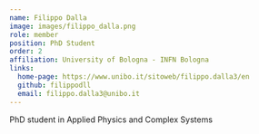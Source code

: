 ```yaml
---
name: Filippo Dalla
image: images/filippo_dalla.png
role: member
position: PhD Student
order: 2
affiliation: University of Bologna - INFN Bologna
links:
  home-page: https://www.unibo.it/sitoweb/filippo.dalla3/en
  github: filippodll
  email: filippo.dalla3@unibo.it
---
```


PhD student in Applied Physics and Complex Systems
